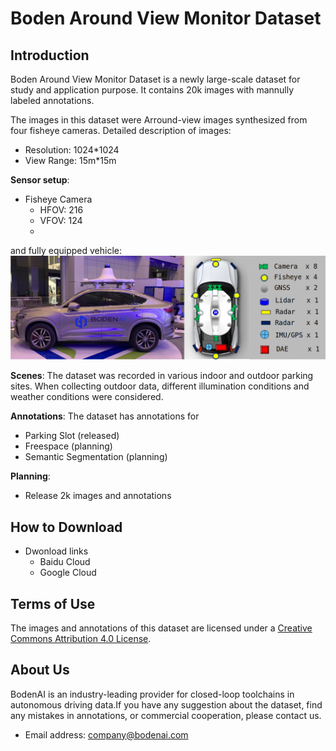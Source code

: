 # Boden Around View Monitor Dataset

## Introduction

Boden Around View Monitor Dataset is a newly large-scale dataset for study and application purpose. It contains 20k images with mannully labeled annotations. 

The images in this dataset were Arround-view images synthesized from four fisheye cameras. Detailed description of images:
* Resolution: 1024*1024
* View Range: 15m*15m

**Sensor setup**:
* Fisheye Camera
  * HFOV: 216
  * VFOV: 124
  * 
and fully equipped vehicle:
![](figures/vehicle.png)

**Scenes**: The dataset was recorded in various indoor and outdoor parking sites. When collecting outdoor data, different illumination conditions and weather conditions were considered. 

**Annotations**: The dataset has annotations for
* Parking Slot (released)
* Freespace (planning)
* Semantic Segmentation (planning)

**Planning**:
* Release 2k images and annotations


## How to Download

* Dwonload links
  * Baidu Cloud
  * Google Cloud

## Terms of Use
The images and annotations of this dataset are licensed under a [Creative Commons Attribution 4.0 License](LICENSE).

## About Us
BodenAI is an industry-leading provider for closed-loop toolchains in autonomous driving data.If you have any suggestion about the dataset, find any mistakes in annotations, or commercial cooperation, please contact us.
* Email address: company@bodenai.com

